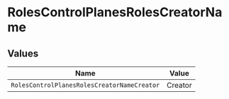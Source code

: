# RolesControlPlanesRolesCreatorName


## Values

| Name                                        | Value                                       |
| ------------------------------------------- | ------------------------------------------- |
| `RolesControlPlanesRolesCreatorNameCreator` | Creator                                     |